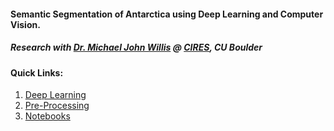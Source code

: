 #### Semantic Segmentation of Antarctica using Deep Learning and Computer Vision.

##### Research with [Dr. Michael John Willis](https://cires.colorado.edu/council-fellows/michael-willis) @ [CIRES](https://cires.colorado.edu/), CU Boulder

#### Quick Links:

1. [Deep Learning]()
2. [Pre-Processing]()
3. [Notebooks]()
